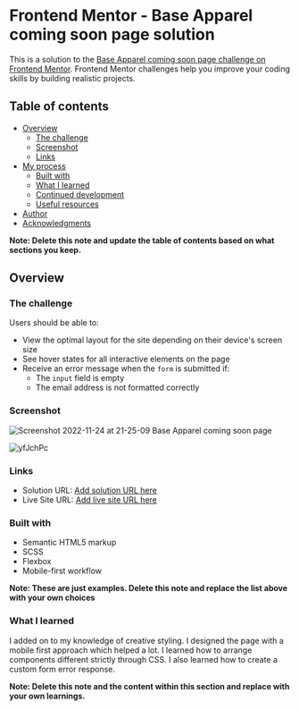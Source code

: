 # Frontend Mentor - Base Apparel coming soon page solution

This is a solution to the [Base Apparel coming soon page challenge on Frontend Mentor](https://www.frontendmentor.io/challenges/base-apparel-coming-soon-page-5d46b47f8db8a7063f9331a0). Frontend Mentor challenges help you improve your coding skills by building realistic projects. 

## Table of contents

- [Overview](#overview)
  - [The challenge](#the-challenge)
  - [Screenshot](#screenshot)
  - [Links](#links)
- [My process](#my-process)
  - [Built with](#built-with)
  - [What I learned](#what-i-learned)
  - [Continued development](#continued-development)
  - [Useful resources](#useful-resources)
- [Author](#author)
- [Acknowledgments](#acknowledgments)

**Note: Delete this note and update the table of contents based on what sections you keep.**

## Overview

### The challenge

Users should be able to:

- View the optimal layout for the site depending on their device's screen size
- See hover states for all interactive elements on the page
- Receive an error message when the `form` is submitted if:
  - The `input` field is empty
  - The email address is not formatted correctly

### Screenshot


![Screenshot 2022-11-24 at 21-25-09 Base Apparel coming soon page](https://user-images.githubusercontent.com/65359505/203894353-e34425f3-35bf-4f05-a56d-0e61b122abcd.png)

![yfJchPc](https://user-images.githubusercontent.com/65359505/203894194-bedd26a0-5752-4599-8a2a-f99b24f6b016.png)


### Links

- Solution URL: [Add solution URL here](https://your-solution-url.com)
- Live Site URL: [Add live site URL here](https://your-live-site-url.com)

### Built with

- Semantic HTML5 markup
- SCSS
- Flexbox
- Mobile-first workflow

**Note: These are just examples. Delete this note and replace the list above with your own choices**

### What I learned

I added on to my knowledge of creative styling.  I designed the page with a mobile first approach which helped a lot.  I learned how to arrange components different strictly through CSS. I also learned how to create a custom form error response.

**Note: Delete this note and the content within this section and replace with your own learnings.**

